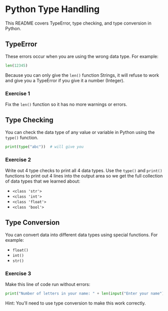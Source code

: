 # Python Type Handling

This README covers TypeError, type checking, and type conversion in Python.

## TypeError

These errors occur when you are using the wrong data type. For example:

```python
len(12345)
```

Because you can only give the `len()` function Strings, it will refuse to work and give you a TypeError if you give it a number (Integer).

### Exercise 1
Fix the `len()` function so it has no more warnings or errors.

## Type Checking

You can check the data type of any value or variable in Python using the `type()` function.

```python
print(type("abc"))  # will give you 
```

### Exercise 2
Write out 4 type checks to print all 4 data types. Use the `type()` and `print()` functions to print out 4 lines into the output area so we get the full collection of data types that we learned about:
- `<class 'str'>`
- `<class 'int'>`
- `<class 'float'>`
- `<class 'bool'>`

## Type Conversion

You can convert data into different data types using special functions. For example:
- `float()`
- `int()`
- `str()`

### Exercise 3
Make this line of code run without errors:

```python
print("Number of letters in your name: " + len(input("Enter your name")))
```

Hint: You'll need to use type conversion to make this work correctly.